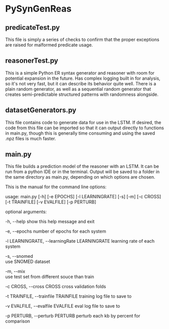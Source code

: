 # PySynGenReas

## predicateTest.py

This file is simply a series of checks to confirm that the proper exceptions are raised for malformed predicate usage.

## reasonerTest.py

This is a simple Python ER syntax generator and reasoner with room for potential expansion in the future. Has complex logging built in for analysis, so it's not very fast, but it can describe its behavior quite well. There is a plain random generator, as well as a sequential random generator that creates semi-predictable structured patterns with randomness alongside.

## datasetGenerators.py

This file contains code to generate data for use in the LSTM. If desired, the code from this file can be imported so that it can output directly to functions in main.py, though this is generally time consuming and using the saved .npz files is much faster.

## main.py

This file builds a prediction model of the reasoner with an LSTM. It can be run from a python IDE or in the terminal. Output will be saved to a folder in the same directory as main.py, depending on which options are chosen.

This is the manual for the command line options:

usage: main.py [-h] [-e EPOCHS] [-l LEARNINGRATE] [-s] [-m] [-c CROSS]
               [-t TRAINFILE] [-v EVALFILE] [-p PERTURB]

optional arguments:

  -h, --help
  show this help message and exit
  
  -e, --epochs
  number of epochs for each system
                        
  -l LEARNINGRATE, --learningRate LEARNINGRATE
  learning rate of each system
                        
  -s, --snomed          
  use SNOMED dataset
  
  -m, --mix             
  use test set from different souce than train
  
  -c CROSS, --cross CROSS 
  cross validation folds
                        
  -t TRAINFILE, --trainfile TRAINFILE
  training log file to save to
                        
  -v EVALFILE, --evalfile EVALFILE
  eval log file to save to
                        
  -p PERTURB, --perturb PERTURB
  perturb each kb by percent for comparison


